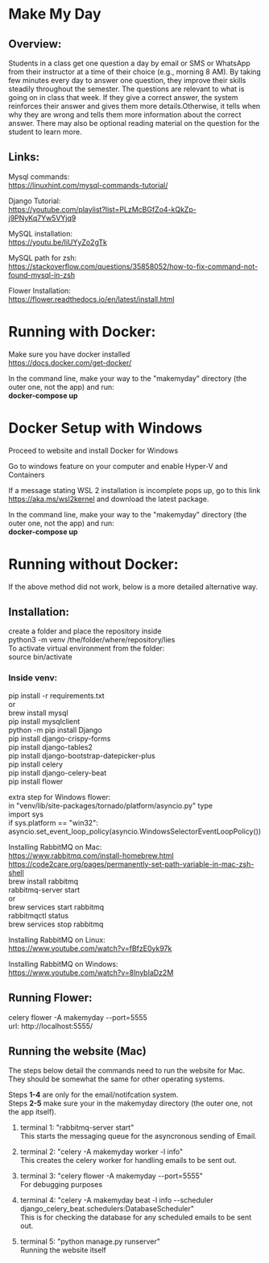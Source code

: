 # Make My Day   
  
## Overview:  
  
Students in a class get one question a day by email or SMS or WhatsApp from their instructor at a time of their choice (e.g., morning 8 AM). By taking few minutes every day to answer one question, they improve their skills steadily throughout the semester. The questions are relevant to what is going on in class that week. If they give a correct answer, the system reinforces their answer and gives them more details.Otherwise, it tells when why they are wrong and tells them more information about the correct answer. There may also be optional reading material on the question for the student to learn more.  
  
## Links:  
  
Mysql commands:  
https://linuxhint.com/mysql-commands-tutorial/  
  
Django Tutorial:    
https://youtube.com/playlist?list=PLzMcBGfZo4-kQkZp-j9PNyKq7Yw5VYjq9  
  
MySQL installation:  
https://youtu.be/IiUYyZo2gTk  
  
MySQL path for zsh:  
https://stackoverflow.com/questions/35858052/how-to-fix-command-not-found-mysql-in-zsh  
  
Flower Installation:  
https://flower.readthedocs.io/en/latest/install.html    
  
# Running with Docker:  
  
Make sure you have docker installed  
https://docs.docker.com/get-docker/  
  
In the command line, make your way to the "makemyday" directory (the outer one, not the app) and run:  
**docker-compose up**  

# Docker Setup with Windows
Proceed to website and install Docker for Windows 

Go to windows feature on your computer and enable Hyper-V and Containers

If a message stating WSL 2 installation is incomplete pops up, go to this link https://aka.ms/wsl2kernel and
download the latest package. 

In the command line, make your way to the "makemyday" directory (the outer one, not the app) and run:  
**docker-compose up**

  
# Running without Docker:  
  
If the above method did not work, below is a more detailed alternative way.  
  
## Installation:  
  
create a folder and place the repository inside  
python3 -m venv /the/folder/where/repository/lies  
To activate virtual environment from the folder:  
source bin/activate  
  
### Inside venv:  
  
pip install -r requirements.txt  
or   
brew install mysql  
pip install mysqlclient  
python -m pip install Django  
pip install django-crispy-forms  
pip install django-tables2  
pip install django-bootstrap-datepicker-plus  
pip install celery  
pip install django-celery-beat  
pip install flower  
  
extra step for Windows flower:  
in "venv/lib/site-packages/tornado/platform/asyncio.py" type  
import sys  
if sys.platform == "win32":  
    asyncio.set_event_loop_policy(asyncio.WindowsSelectorEventLoopPolicy())  
  
  
Installing RabbitMQ on Mac:  
https://www.rabbitmq.com/install-homebrew.html  
https://code2care.org/pages/permanently-set-path-variable-in-mac-zsh-shell  
brew install rabbitmq  
rabbitmq-server start  
or  
brew services start rabbitmq  
rabbitmqctl status  
brew services stop rabbitmq  
  
Installing RabbitMQ on Linux:  
https://www.youtube.com/watch?v=fBfzE0yk97k  
  
Installing RabbitMQ on Windows:  
https://www.youtube.com/watch?v=8lnybIaDz2M  
  
## Running Flower:  
  
celery flower -A makemyday --port=5555  
url: http://localhost:5555/  
  
## Running the website (Mac)  
  
The steps below detail the commands need to run the website for Mac. They should be somewhat the same for other operating systems.  
  
Steps **1-4** are only for the email/notifcation system.  
Steps **2-5** make sure your in the makemyday directory (the outer one, not the app itself).  
  
1. terminal 1: "rabbitmq-server start"  
This starts the messaging queue for the asyncronous sending of Email.
  
2. terminal 2: "celery -A makemyday worker -l info"  
This creates the celery worker for handling emails to be sent out.  
  
3. terminal 3: "celery flower -A makemyday --port=5555"  
For debugging purposes  
  
4. terminal 4: "celery -A makemyday beat -l info --scheduler django_celery_beat.schedulers:DatabaseScheduler"  
This is for checking the database for any scheduled emails to be sent out.  
  
5. terminal 5: "python manage.py runserver"  
Running the website itself  


